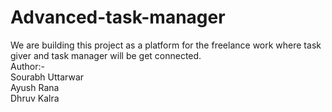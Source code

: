 # Advanced-task-manager
We are building this project as a platform for the freelance work where task giver and task manager will be get connected.
<br>
Author:-
<br>
Sourabh Uttarwar
<br>
Ayush Rana
<br>
Dhruv Kalra
<br>
